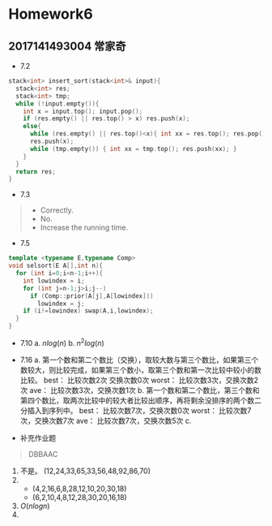 # Homework6
## 2017141493004 常家奇

- 7.2
```cpp
stack<int> insert_sort(stack<int>& input){
  stack<int> res;
  stack<int> tmp;
  while (!input.empty()){
    int x = input.top(); input.pop();
    if (res.empty() || res.top() > x) res.push(x);
    else{
      while (res.empty() || res.top()<x){ int xx = res.top(); res.pop(); tmp.push(xx); }
      res.push(x);
      while (tmp.empty()) { int xx = tmp.top(); res.push(xx); }
    }
  }
  return res;
}
```
- 7.3
> - Correctly.
> - No.
> - Increase the running time.

- 7.5
```cpp
template <typename E,typename Comp>
void selsort(E A[],int n){
  for (int i=0;i<n-1;i++){
    int lowindex = i;
    for (int j=n-1;j>i;j--)
      if (Comp::prior(A[j],A[lowindex]))
        lowindex = j;
    if (i!=lowindex) swap(A,i,lowindex);
  }
}
```
- 7.10
a. $nlog(n)$
b. $n^2log(n)$
- 7.16
a. 第一个数和第二个数比（交换），取较大数与第三个数比，如果第三个数较大，则比较完成，如果第三个数小，取第三个数和第一次比较中较小的数比较。
best： 比较次数2次 交换次数0次
worst： 比较次数3次，交换次数2次
ave： 比较次数3次，交换次数1次
b. 第一个数和第二个数比，第三个数和第四个数比，取两次比较中的较大者比较出顺序，再将剩余没排序的两个数二分插入到序列中。
best： 比较次数7次，交换次数0次
worst： 比较次数7次，交换次数7次
ave： 比较次数7次，交换次数5次
c. 

- 补充作业题
> DBBAAC

1. 不是。
(12,24,33,65,33,56,48,92,86,70)
2. - (4,2,16,6,8,28,12,10,20,30,18)
   - (6,2,10,4,8,12,28,30,20,16,18)
3. $O(nlogn)$
4. 
